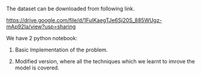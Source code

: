 The dataset can be downloaded from following link.

https://drive.google.com/file/d/1FulKaegTJe6Sj20S_885WUgz-mAp92Ia/view?usp=sharing


We have 2 python notebook:
1) Basic Implementation of the problem.

2) Modified version, where all the techniques which we learnt to imrove the model is covered.
